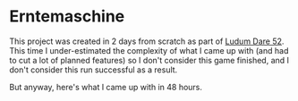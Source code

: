 # Erntemaschine

This project was created in 2 days from scratch as part of [Ludum Dare 52](https://ldjam.com/events/ludum-dare/52/erntemaschine). 
This time I under-estimated the complexity of what I came up with (and had to cut a lot of planned features) so I don't consider this game finished, and I don't consider this run successful as a result.

But anyway, here's what I came up with in 48 hours.
